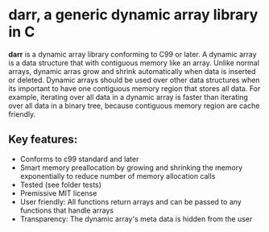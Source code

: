# **darr**, a generic dynamic array library in C
**darr** is a dynamic array library conforming to C99 or later. A dynamic array is a data structure that with contiguous memory like an array. Unlike normal arrays, dynamic arras grow and shrink automatically when data is inserted or deleted. Dynamic arrays should be used over other data structures when its important to have one contiguous memory region that stores all data. For example, iterating over all data in a dynamic array is faster than iterating over all data in a binary tree, because contiguous memory region are cache friendly.

## Key features:
- Conforms to c99 standard and later
- Smart memory preallocation by growing and shrinking the memory exponentially to reduce number of memory allocation calls
- Tested (see folder tests)
- Premissive MIT license
- User friendly: All functions return arrays and can be passed to any functions that handle arrays
- Transparency: The dynamic array's meta data is hidden from the user
